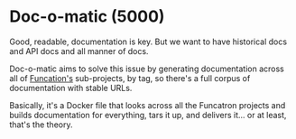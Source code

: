 # Doc-o-matic (5000)

Good, readable, documentation is key. But we want
to have historical docs and API docs and all manner of
docs.

Doc-o-matic aims to solve this issue by generating documentation
 across all of [Funcation's](https://funcatron.org) sub-projects,
 by tag, so there's a full corpus of documentation with stable URLs.

 Basically, it's a Docker file that looks across all the Funcatron
 projects and builds documentation for everything, tars it up,
 and delivers it... or at least, that's the theory.
